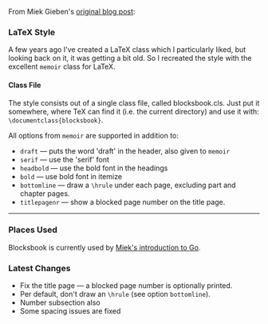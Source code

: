 From Miek Gieben's [original blog post](http://www.miek.nl/s/d7c7a15ac3/ "Blockbook.cls; A LaTeX Class"):

### LaTeX Style ###
A few years ago I've created a LaTeX class which I particularly liked, but looking back on it, it was getting a bit old. So I recreated the style with the excellent `memoir` class for LaTeX.

#### Class File ####
The style consists out of a single class file, called blocksbook.cls. Just put it somewhere, where TeX can find it (i.e. the current directory) and use it with: `\documentclass{blocksbook}`.

All options from `memoir` are supported in addition to:

* `draft` — puts the word 'draft' in the header, also given to `memoir`
* `serif` — use the 'serif' font
* `headbold` — use the bold font in the headings
* `bold` — use bold font in itemize
* `bottomline` — draw a `\hrule` under each page, excluding part and chapter pages.
* `titlepagenr` — show a blocked page number on the title page.

---

### Places Used ###
Blocksbook is currently used by [Miek's introduction to Go](https://github.com/miekg/gobook).

### Latest Changes ###
* Fix the title page — a blocked page number is optionally printed.
* Per default, don't draw an `\hrule` (see option `bottomline`).
* Number subsection also
* Some spacing issues are fixed